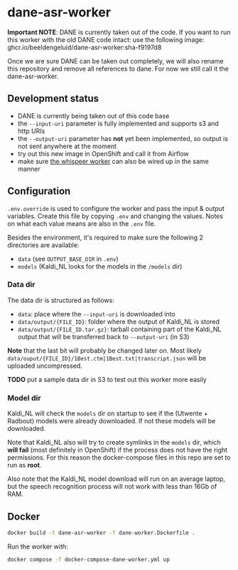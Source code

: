 # dane-asr-worker

**Important NOTE**: DANE is currently taken out of the code. If you want to run this worker with the old DANE code intact: use the following image: ghcr.io/beeldengeluid/dane-asr-worker:sha-f9197d8

Once we are sure DANE can be taken out completely, we will also rename this repository and remove all references to dane. For now we still call it the dane-asr-worker.

## Development status

- DANE is currently being taken out of this code base
- the `--input-uri` parameter is fully implemented and supports s3 and http URIs
- the `--output-uri` parameter has **not** yet been implemented, so output is not sent anywhere at the moment
- try out this new image in OpenShift and call it from Airflow
- make sure [the whispeer worker](https://github.com/beeldengeluid/dane-whisper-asr-worker) can also be wired up in the same manner

## Configuration

`.env.override` is used to configure the worker and pass the input & output variables. Create this file by copying `.env` and changing the values. Notes on what each value means are also in the `.env` file.

Besides the environment, it's required to make sure the following 2 directories are available:

* `data` (see `OUTPUT_BASE_DIR` in `.env`)
* `models` (Kaldi_NL looks for the models in the `/models` dir)

### Data dir
The data dir is structured as follows:

* `data`: place where the `--input-uri` is downloaded into
* `data/output/{FILE_ID}`: folder where the output of Kaldi_NL is stored
* `data/output/{FILE_ID.tar.gz}`: tarball containing part of the Kaldi_NL output that will be transferred back to `--output-uri` (in S3)

**Note** that the last bit will probably be changed later on. Most likely `data/ouput/{FILE_ID}/1Best.ctm|1Best.txt|transcript.json` will be uploaded uncompressed.


**TODO** put a sample data dir in S3 to test out this worker more easily

### Model dir

Kaldi_NL will check the `models` dir on startup to see if the (Utwente + Radbout) models were already downloaded. If not these models will be downloaded.

Note that Kaldi_NL also will try to create symlinks in the `models` dir, which **will fail** (most definitely in OpenShift) if the process does not have the right permissions. For this reason the docker-compose files in this repo are set to run as **root**.

Also note that the Kaldi_NL model download will run on an average laptop, but the speech recognition process will not work with less than 16Gb of RAM.


## Docker

```sh
docker build -t dane-asr-worker -f dane-worker.Dockerfile .
```

Run the worker with:

```sh
docker compose -f docker-compose-dane-worker.yml up
```